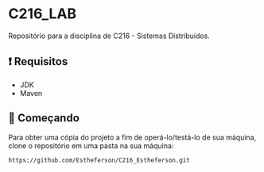 # C216_LAB
Repositório para a disciplina de C216 - Sistemas Distribuídos.

## ❗ Requisitos 
- JDK
- Maven

## 🚀 Começando
Para obter uma cópia do projeto a fim de operá-lo/testá-lo de sua máquina, clone o repositório em uma pasta na sua máquina:
```
https://github.com/Estheferson/C216_Estheferson.git

